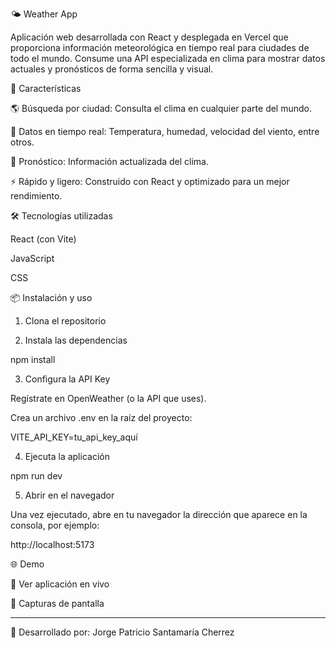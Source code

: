 🌤 Weather App

Aplicación web desarrollada con React y desplegada en Vercel que proporciona información meteorológica en tiempo real para ciudades de todo el mundo.
Consume una API especializada en clima para mostrar datos actuales y pronósticos de forma sencilla y visual.

🚀 Características

🌎 Búsqueda por ciudad: Consulta el clima en cualquier parte del mundo.

📍 Datos en tiempo real: Temperatura, humedad, velocidad del viento, entre otros.

📅 Pronóstico: Información actualizada del clima.


⚡ Rápido y ligero: Construido con React y optimizado para un mejor rendimiento.


🛠️ Tecnologías utilizadas

React (con Vite)

JavaScript

CSS


📦 Instalación y uso

1. Clona el repositorio


2. Instala las dependencias

npm install


3. Configura la API Key

Regístrate en OpenWeather (o la API que uses).

Crea un archivo .env en la raíz del proyecto:

VITE_API_KEY=tu_api_key_aquí



4. Ejecuta la aplicación 

npm run dev


5. Abrir en el navegador

Una vez ejecutado, abre en tu navegador la dirección que aparece en la consola, por ejemplo:

http://localhost:5173




🌐 Demo

🔗 Ver aplicación en vivo

📸 Capturas de pantalla




---

📌 Desarrollado por: Jorge Patricio Santamaría Cherrez

